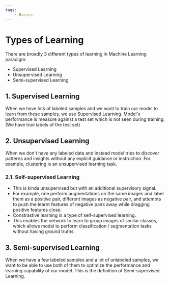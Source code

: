 ```yaml
---
tags:
    - Basics
---
```


# Types of Learning

There are broadly 3 different types of learning in Machine Learning paradigm:

* Supervised Learning
* Unsupervised Learning
* Semi-supervised Learning

## 1. Supervised Learning

When we have lots of labeled samples and we want to train our model to learn from these samples, we use Supervised Learning. Model's performance is measure against a test set which is not seen during training. (We have true labels of the test set)

## 2. Unsupervised Learning

When we don't have any labeled data and instead model tries to discover patterns and insights without any explicit guidance or instruction. For example, clustering is an unsupervised learning task.

### 2.1. Self-supervised Learning

- This is kinda unsupervised but with an additional supervisory signal.
-  For example, one perform augmentations on the same images and label them as a positive pair, different images as negative pair, and attempts to push the learnt features of negative pairs away while dragging positive features close.
-  Constrastive learning is a type of self-supervised learning.
-  This enables the network to learn to group images of similar classes, which allows model to perform classification / segmentation tasks without having ground truths.

## 3. Semi-supervised Learning

When we have a few labeled samples and a lot of unlabeled samples, we want to be able to use both of them to optimize the performance and learning capability of our model. This is the definition of Semi-supervised Learning.